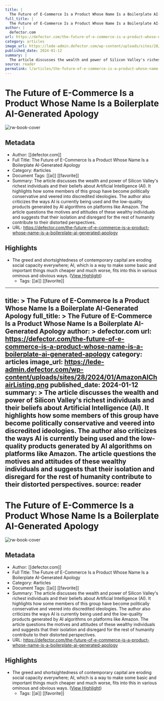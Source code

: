 ```yaml
---
title: |
  The Future of E-Commerce Is a Product Whose Name Is a Boilerplate AI-Generated Apology
full_title: |
  The Future of E-Commerce Is a Product Whose Name Is a Boilerplate AI-Generated Apology
author: |
  defector.com
url: https://defector.com/the-future-of-e-commerce-is-a-product-whose-name-is-a-boilerplate-ai-generated-apology
category: articles
image_url: https://lede-admin.defector.com/wp-content/uploads/sites/28/2024/01/AmazonAIChairListing.png
published_date: 2024-01-12
summary: |
  The article discusses the wealth and power of Silicon Valley's richest individuals and their beliefs about Artificial Intelligence (AI). It highlights how some members of this group have become politically conservative and veered into discredited ideologies. The author also criticizes the ways AI is currently being used and the low-quality products generated by AI algorithms on platforms like Amazon. The article questions the motives and attitudes of these wealthy individuals and suggests that their isolation and disregard for the rest of humanity contribute to their distorted perspectives.
source: reader
permalink: l/articles/the-future-of-e-commerce-is-a-product-whose-name-is-a-boilerplate-ai-generated-apology
---
```

# The Future of E-Commerce Is a Product Whose Name Is a Boilerplate AI-Generated Apology

![rw-book-cover](https://lede-admin.defector.com/wp-content/uploads/sites/28/2024/01/AmazonAIChairListing.png)

## Metadata
- Author: [[defector.com]]
- Full Title: The Future of E-Commerce Is a Product Whose Name Is a Boilerplate AI-Generated Apology
- Category: #articles
- Document Tags: [[ai]] [[favorite]] 
- Summary: The article discusses the wealth and power of Silicon Valley's richest individuals and their beliefs about Artificial Intelligence (AI). It highlights how some members of this group have become politically conservative and veered into discredited ideologies. The author also criticizes the ways AI is currently being used and the low-quality products generated by AI algorithms on platforms like Amazon. The article questions the motives and attitudes of these wealthy individuals and suggests that their isolation and disregard for the rest of humanity contribute to their distorted perspectives.
- URL: https://defector.com/the-future-of-e-commerce-is-a-product-whose-name-is-a-boilerplate-ai-generated-apology

## Highlights
- The greed and shortsightedness of contemporary capital are eroding social capacity everywhere; AI, which is a way to make some basic and important things much cheaper and much worse, fits into this in various ominous and obvious ways. ([View Highlight](https://read.readwise.io/read/01hm68jrbb68tqdb9ffxpw4r7e))
    - Tags: [[ai]] [[favorite]] 


---
title: >
  The Future of E-Commerce Is a Product Whose Name Is a Boilerplate AI-Generated Apology
full_title: >
  The Future of E-Commerce Is a Product Whose Name Is a Boilerplate AI-Generated Apology
author: >
  defector.com
url: https://defector.com/the-future-of-e-commerce-is-a-product-whose-name-is-a-boilerplate-ai-generated-apology
category: articles
image_url: https://lede-admin.defector.com/wp-content/uploads/sites/28/2024/01/AmazonAIChairListing.png
published_date: 2024-01-12
summary: >
  The article discusses the wealth and power of Silicon Valley's richest individuals and their beliefs about Artificial Intelligence (AI). It highlights how some members of this group have become politically conservative and veered into discredited ideologies. The author also criticizes the ways AI is currently being used and the low-quality products generated by AI algorithms on platforms like Amazon. The article questions the motives and attitudes of these wealthy individuals and suggests that their isolation and disregard for the rest of humanity contribute to their distorted perspectives.
source: reader
---
# The Future of E-Commerce Is a Product Whose Name Is a Boilerplate AI-Generated Apology

![rw-book-cover](https://lede-admin.defector.com/wp-content/uploads/sites/28/2024/01/AmazonAIChairListing.png)

## Metadata
- Author: [[defector.com]]
- Full Title: The Future of E-Commerce Is a Product Whose Name Is a Boilerplate AI-Generated Apology
- Category: #articles
- Document Tags: [[ai]] [[favorite]] 
- Summary: The article discusses the wealth and power of Silicon Valley's richest individuals and their beliefs about Artificial Intelligence (AI). It highlights how some members of this group have become politically conservative and veered into discredited ideologies. The author also criticizes the ways AI is currently being used and the low-quality products generated by AI algorithms on platforms like Amazon. The article questions the motives and attitudes of these wealthy individuals and suggests that their isolation and disregard for the rest of humanity contribute to their distorted perspectives.
- URL: https://defector.com/the-future-of-e-commerce-is-a-product-whose-name-is-a-boilerplate-ai-generated-apology

## Highlights
- The greed and shortsightedness of contemporary capital are eroding social capacity everywhere; AI, which is a way to make some basic and important things much cheaper and much worse, fits into this in various ominous and obvious ways. ([View Highlight](https://read.readwise.io/read/01hm68jrbb68tqdb9ffxpw4r7e))
    - Tags: [[ai]] [[favorite]] 


